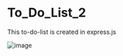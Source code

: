# To_Do_List_2
This to-do-list is created in express.js

![image](https://user-images.githubusercontent.com/104270898/216770668-0bc68794-2d69-439e-9952-ca0be370609f.png)
